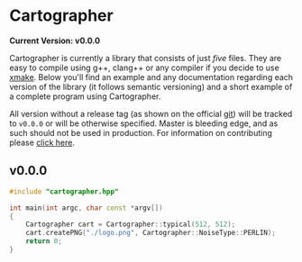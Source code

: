 # Cartographer
**Current Version: v0.0.0**

Cartographer is currently a library that consists of just *five* files. They are easy to compile using g++, clang++ or any compiler if you decide to use [xmake](https://xmake.io). Below you'll find an example and any documentation regarding each version of the library (it follows semantic versioning) and a short example of a complete program using Cartographer. 

All version without a release tag (as shown on the official [git](https://github.com/tristanisham/cartographer)) will be tracked to `v0.0.0` or will be otherwise specified. Master is bleeding edge, and as such should not be used in production. For information on contributing please [click here](./CONTRIBUTING.md).

## v0.0.0

```cpp
#include "cartographer.hpp"

int main(int argc, char const *argv[])
{
    Cartographer cart = Cartographer::typical(512, 512);
    cart.createPNG("./logo.png", Cartographer::NoiseType::PERLIN);
    return 0;
}
```
